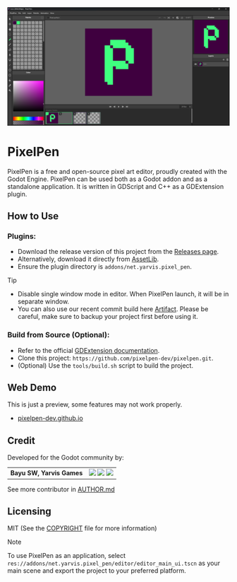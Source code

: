 <img src="https://raw.githubusercontent.com/pixelpen-dev/pixelpen/main/screenshot.png">

# PixelPen

PixelPen is a free and open-source pixel art editor, proudly created with the Godot Engine. PixelPen can be used both as a Godot addon and as a standalone application. It is written in GDScript and C++ as a GDExtension plugin.

## How to Use

### Plugins:
- Download the release version of this project from the [Releases page](https://github.com/pixelpen-dev/pixelpen/releases).
- Alternatively, download it directly from [AssetLib](https://godotengine.org/asset-library/asset/3023).
- Ensure the plugin directory is `addons/net.yarvis.pixel_pen`.

> [!TIP]
> - Disable single window mode in editor. When PixelPen launch, it will be in separate window.
> - You can also use our recent commit build here [Artifact](https://github.com/pixelpen-dev/pixelpen/actions). Please be careful, make sure to backup your project first before using it.

### Build from Source (Optional):
- Refer to the official [GDExtension documentation](https://docs.godotengine.org/en/stable/tutorials/scripting/gdextension/gdextension_cpp_example.html).
- Clone this project: `https://github.com/pixelpen-dev/pixelpen.git`.
- (Optional) Use the `tools/build.sh` script to build the project.

## Web Demo

This is just a preview, some features may not work properly.

- [pixelpen-dev.github.io](https://pixelpen-dev.github.io/)

## Credit
Developed for the Godot community by:

|||
|--|--|
| **Bayu SW, Yarvis Games** | [<img src="https://cdn.jsdelivr.net/npm/bootstrap-icons@1.11.3/icons/twitter-x.svg" width="24"/>](https://x.com/yarvisdev) [<img src="https://cdn.jsdelivr.net/npm/bootstrap-icons@1.11.3/icons/github.svg" width="24"/>](https://github.com/bayu-sw) [<img src="https://cdn.jsdelivr.net/npm/bootstrap-icons@1.11.3/icons/globe.svg" width="24"/>](https://yarvis.net/) |

See more contributor in [AUTHOR.md](https://github.com/pixelpen-dev/pixelpen/blob/main/AUTHOR.md)


## Licensing

MIT (See the [COPYRIGHT](https://github.com/pixelpen-dev/pixelpen/blob/main/COPYRIGHT.txt) file for more information)


> [!NOTE]
>To use PixelPen as an application, select `res://addons/net.yarvis.pixel_pen/editor/editor_main_ui.tscn` as your main scene and export the project to your preferred platform.
